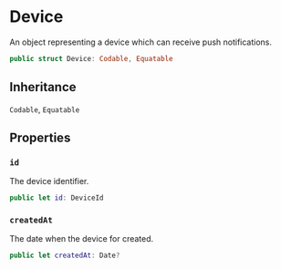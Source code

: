 # Device

An object representing a device which can receive push notifications.

``` swift
public struct Device: Codable, Equatable 
```

## Inheritance

`Codable`, `Equatable`

## Properties

### `id`

The device identifier.

``` swift
public let id: DeviceId
```

### `createdAt`

The date when the device for created.

``` swift
public let createdAt: Date?
```
